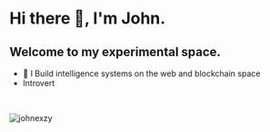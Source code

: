 # Hi there 👋, I'm John.
## Welcome to my experimental space. 

- 🏢 I Build intelligence systems on the web and blockchain space
- Introvert
<br/>
<p align="left"> <img src="https://komarev.com/ghpvc/?username=johnexzy&label=Profile%20views&color=0e75b6&style=flat" alt="johnexzy" /> </p>

